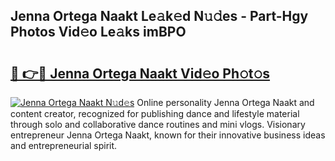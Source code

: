 ## Jenna Ortega Naakt Le𝚊k𝚎d N𝚞𝚍es - Part-Hgy Photos Vid𝚎o Le𝚊ks imBPO

# <h2><a href="http://fb0beq.evod.top/?m=Jenna+Ortega+Naakt">🔗 👉🔴 Jenna Ortega Naakt Vid𝚎o Ph𝚘t𝚘s</a></h2>

[![Jenna Ortega Naakt N𝚞d𝚎s](https://i.imgur.com/8V9OHl7.gif)](http://fb0beq.evod.top/?m=Jenna+Ortega+Naakt)
Online personality Jenna Ortega Naakt and content creator, recognized for publishing dance and lifestyle material through solo and collaborative dance routines and mini vlogs. Visionary entrepreneur Jenna Ortega Naakt, known for their innovative business ideas and entrepreneurial spirit. 

